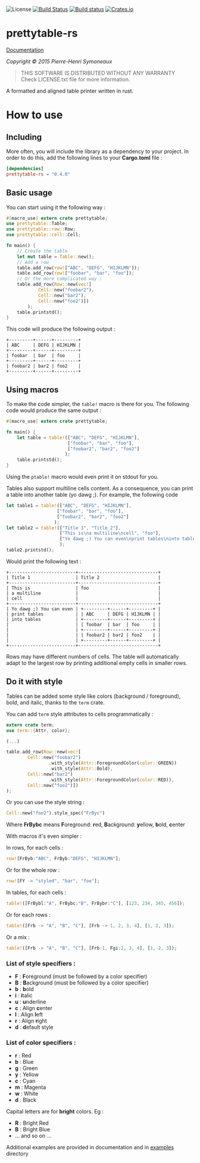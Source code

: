 ![License](http://img.shields.io/badge/license-BSD-lightgrey.svg)
[![Build Status](https://travis-ci.org/phsym/prettytable-rs.svg)](https://travis-ci.org/phsym/prettytable-rs)
[![Build status](https://ci.appveyor.com/api/projects/status/wdh9klb35fed6ik9?svg=true)](https://ci.appveyor.com/project/phsym/tabprint)
[![Crates.io](https://img.shields.io/crates/v/prettytable-rs.svg)](https://crates.io/crates/prettytable-rs)

# prettytable-rs

[Documentation](http://phsym.github.io/prettytable-rs)

*Copyright &copy; 2015 Pierre-Henri Symoneaux*

> THIS SOFTWARE IS DISTRIBUTED WITHOUT ANY WARRANTY <br>
> Check LICENSE.txt file for more information. <br>

A formatted and aligned table printer written in rust.

# How to use

## Including

More often, you will include the library as a dependency to your project. In order to do this, add the following lines to your **Cargo.toml** file :

```toml
[dependencies]
prettytable-rs = "0.4.0"

```

## Basic usage

You can start using it the following way :

```rust
#[macro_use] extern crate prettytable;
use prettytable::Table;
use prettytable::row::Row;
use prettytable::cell::Cell;

fn main() {
	// Create the table
	let mut table = Table::new();
	// Add a row
	table.add_row(row!["ABC", "DEFG", "HIJKLMN"]);
    table.add_row(row!["foobar", "bar", "foo"]);
    // Or the more complicated way :
    table.add_row(Row::new(vec![
    		Cell::new("foobar2"),
    		Cell::new("bar2"),
    		Cell::new("foo2")])
    	);
    table.printstd();
}
```

This code will produce the following output :

```text
+---------+------+---------+
| ABC     | DEFG | HIJKLMN |
+---------+------+---------+
| foobar  | bar  | foo     |
+---------+------+---------+
| foobar2 | bar2 | foo2    |
+---------+------+---------+
```

## Using macros

To make the code simpler, the `table!` macro is there for you. The following code would produce the same output :
```rust
#[macro_use] extern crate prettytable;

fn main() {
	let table = table!(["ABC", "DEFG", "HIJKLMN"],
    				   ["foobar", "bar", "foo"],
    				   ["foobar2", "bar2", "foo2"]
    				  );
    table.printstd();
}
```

Using the `ptable!` macro would even print it on stdout for you.

Tables also support multiline cells content. As a consequence, you can print a table into another table (yo dawg ;).
For example, the following code
```rust
let table1 = table!(["ABC", "DEFG", "HIJKLMN"],
				   ["foobar", "bar", "foo"],
				   ["foobar2", "bar2", "foo2"]
				  );
let table2 = table!(["Title 1", "Title 2"],
					["This is\na multiline\ncell", "foo"],
					["Yo dawg ;) You can even\nprint tables\ninto tables", table1]
					);
table2.printstd();
```
Would print the following text :
```text
+-------------------------+------------------------------+
| Title 1                 | Title 2                      |
+-------------------------+------------------------------+
| This is                 | foo                          |
| a multiline             |                              |
| cell                    |                              |
+-------------------------+------------------------------+
| Yo dawg ;) You can even | +---------+------+---------+ |
| print tables            | | ABC     | DEFG | HIJKLMN | |
| into tables             | +---------+------+---------+ |
|                         | | foobar  | bar  | foo     | |
|                         | +---------+------+---------+ |
|                         | | foobar2 | bar2 | foo2    | |
|                         | +---------+------+---------+ |
+-------------------------+------------------------------+
```

Rows may have different numbers of cells. The table will automatically adapt to the largest row by printing additional empty cells in smaller rows.

## Do it with style

Tables can be added some style like colors (background / foreground), bold, and italic, thanks to the `term` crate.

You can add `term` style attributes to cells programmatically :
```rust
extern crate term;
use term::{Attr, color};

(...)

table.add_row(Row::new(vec![
    	Cell::new("foobar2")
                .with_style(Attr::ForegroundColor(color::GREEN))
                .with_style(Attr::Bold),
        Cell::new("bar2")
                .with_style(Attr::ForegroundColor(color::RED)),
        Cell::new("foo2")])
);
```

Or you can use the style string :
```rust
Cell::new("foo2").style_spec("FrByc")
```

Where **FrBybc** means **F**oreground: **r**ed, **B**ackground: **y**ellow, **b**old, **c**enter

With macros it's even simpler :

In rows, for each cells :
```rust
row![FrByb:"ABC", FrByb:"DEFG", "HIJKLMN"];
```
Or for the whole row :
```rust
row![FY -> "styled", "bar", "foo"];
```
In tables, for each cells :
```rust
table!([FrBybl:"A", FrBybc:"B", FrBybr:"C"], [123, 234, 345, 456]);
```
Or for each rows :
```rust
table!([Frb -> "A", "B", "C"], [Frb -> 1, 2, 3, 4], [1, 2, 3]);
```
Or a mix :
```rust
table!([Frb -> "A", "B", "C"], [Frb:1, Fgi:2, 3, 4], [1, 2, 3]);
```

### List of style specifiers :

* **F** : **F**oreground (must be followed by a color specifier)
* **B** : **B**ackground (must be followed by a color specifier)
* **b** : **b**old
* **i** : **i**talic
* **u** : **u**nderline
* **c** : Align **c**enter
* **l** : Align **l**eft
* **r** : Align **r**ight
* **d** : **d**efault style

### List of color specifiers :

* **r** : Red
* **b** : Blue
* **g** : Green
* **y** : Yellow
* **c** : Cyan
* **m** : Magenta
* **w** : White
* **d** : Black

Capital letters are for **bright** colors. Eg :
* **R** : Bright Red
* **B** : Bright Blue
* ... and so on ...

Additional examples are provided in documentation and in [examples](./examples/) directory
